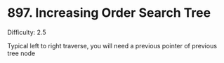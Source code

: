 # 897. Increasing Order Search Tree

Difficulty: 2.5

Typical left to right traverse, you will need a previous pointer of previous tree node